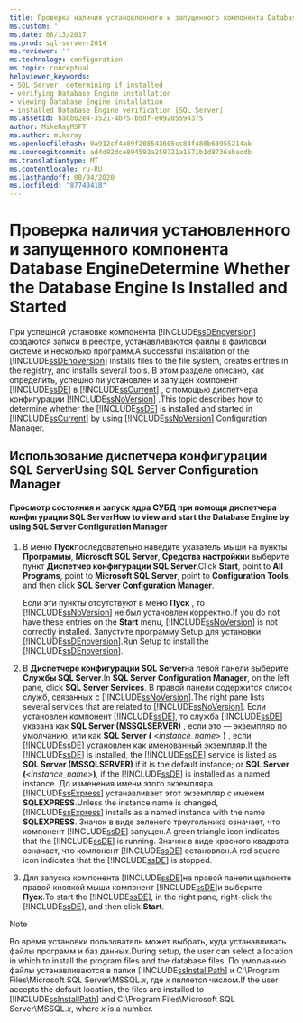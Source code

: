 ```yaml
---
title: Проверка наличия установленного и запущенного компонента Database Engine | Документы Майкрософт
ms.custom: ''
ms.date: 06/13/2017
ms.prod: sql-server-2014
ms.reviewer: ''
ms.technology: configuration
ms.topic: conceptual
helpviewer_keywords:
- SQL Server, determining if installed
- verifying Database Engine installation
- viewing Database Engine installation
- installed Database Engine verification [SQL Server]
ms.assetid: babb02e4-3521-4b75-b5df-e09205594375
author: MikeRayMSFT
ms.author: mikeray
ms.openlocfilehash: 0a912cf4a89f208543605cc84f480b63955214ab
ms.sourcegitcommit: ad4d92dce894592a259721a1571b1d8736abacdb
ms.translationtype: MT
ms.contentlocale: ru-RU
ms.lasthandoff: 08/04/2020
ms.locfileid: "87740418"
---
```

# <a name="determine-whether-the-database-engine-is-installed-and-started"></a><span data-ttu-id="d995b-102">Проверка наличия установленного и запущенного компонента Database Engine</span><span class="sxs-lookup"><span data-stu-id="d995b-102">Determine Whether the Database Engine Is Installed and Started</span></span>
  <span data-ttu-id="d995b-103">При успешной установке компонента [!INCLUDE[ssDEnoversion](../../includes/ssdenoversion-md.md)] создаются записи в реестре, устанавливаются файлы в файловой системе и несколько программ.</span><span class="sxs-lookup"><span data-stu-id="d995b-103">A successful installation of the [!INCLUDE[ssDEnoversion](../../includes/ssdenoversion-md.md)] installs files to the file system, creates entries in the registry, and installs several tools.</span></span> <span data-ttu-id="d995b-104">В этом разделе описано, как определить, успешно ли установлен и запущен компонент [!INCLUDE[ssDE](../../includes/ssde-md.md)] в [!INCLUDE[ssCurrent](../../includes/sscurrent-md.md)] , с помощью диспетчера конфигурации [!INCLUDE[ssNoVersion](../../includes/ssnoversion-md.md)] .</span><span class="sxs-lookup"><span data-stu-id="d995b-104">This topic describes how to determine whether the [!INCLUDE[ssDE](../../includes/ssde-md.md)] is installed and started in [!INCLUDE[ssCurrent](../../includes/sscurrent-md.md)] by using [!INCLUDE[ssNoVersion](../../includes/ssnoversion-md.md)] Configuration Manager.</span></span>  
  
##  <a name="using-sql-server-configuration-manager"></a><a name="SSMSProcedure"></a> <span data-ttu-id="d995b-105">Использование диспетчера конфигурации SQL Server</span><span class="sxs-lookup"><span data-stu-id="d995b-105">Using SQL Server Configuration Manager</span></span>  
  
#### <a name="how-to-view-and-start-the-database-engine-by-using-sql-server-configuration-manager"></a><span data-ttu-id="d995b-106">Просмотр состояния и запуск ядра СУБД при помощи диспетчера конфигурации SQL Server</span><span class="sxs-lookup"><span data-stu-id="d995b-106">How to view and start the Database Engine by using SQL Server Configuration Manager</span></span>  
  
1.  <span data-ttu-id="d995b-107">В меню **Пуск**последовательно наведите указатель мыши на пункты **Программы**, **Microsoft SQL Server**, **Средства настройки**и выберите пункт **Диспетчер конфигурации SQL Server**.</span><span class="sxs-lookup"><span data-stu-id="d995b-107">Click **Start**, point to **All Programs**, point to **Microsoft SQL Server**, point to **Configuration Tools**, and then click **SQL Server Configuration Manager**.</span></span>  
  
     <span data-ttu-id="d995b-108">Если эти пункты отсутствуют в меню **Пуск** , то [!INCLUDE[ssNoVersion](../../includes/ssnoversion-md.md)] не был установлен корректно.</span><span class="sxs-lookup"><span data-stu-id="d995b-108">If you do not have these entries on the **Start** menu, [!INCLUDE[ssNoVersion](../../includes/ssnoversion-md.md)] is not correctly installed.</span></span> <span data-ttu-id="d995b-109">Запустите программу Setup для установки [!INCLUDE[ssDEnoversion](../../includes/ssdenoversion-md.md)].</span><span class="sxs-lookup"><span data-stu-id="d995b-109">Run Setup to install the [!INCLUDE[ssDEnoversion](../../includes/ssdenoversion-md.md)].</span></span>  
  
2.  <span data-ttu-id="d995b-110">В **Диспетчере конфигурации SQL Server**на левой панели выберите **Службы SQL Server**.</span><span class="sxs-lookup"><span data-stu-id="d995b-110">In **SQL Server Configuration Manager**, on the left pane, click **SQL Server Services**.</span></span> <span data-ttu-id="d995b-111">В правой панели содержится список служб, связанных с [!INCLUDE[ssNoVersion](../../includes/ssnoversion-md.md)].</span><span class="sxs-lookup"><span data-stu-id="d995b-111">The right pane lists several services that are related to [!INCLUDE[ssNoVersion](../../includes/ssnoversion-md.md)].</span></span> <span data-ttu-id="d995b-112">Если установлен компонент [!INCLUDE[ssDE](../../includes/ssde-md.md)], то служба [!INCLUDE[ssDE](../../includes/ssde-md.md)] указана как **SQL Server (MSSQLSERVER)** , если это — экземпляр по умолчанию, или как **SQL Server (** \<*instance_name*> **)** , если [!INCLUDE[ssDE](../../includes/ssde-md.md)] установлен как именованный экземпляр.</span><span class="sxs-lookup"><span data-stu-id="d995b-112">If the [!INCLUDE[ssDE](../../includes/ssde-md.md)] is installed, the [!INCLUDE[ssDE](../../includes/ssde-md.md)] service is listed as **SQL Server (MSSQLSERVER)** if it is the default instance; or **SQL Server (**\<*instance_name*>**)**, if the [!INCLUDE[ssDE](../../includes/ssde-md.md)] is installed as a named instance.</span></span> <span data-ttu-id="d995b-113">До изменения имени этого экземпляра [!INCLUDE[ssExpress](../../includes/ssexpress-md.md)] устанавливает этот экземпляр с именем **SQLEXPRESS**.</span><span class="sxs-lookup"><span data-stu-id="d995b-113">Unless the instance name is changed, [!INCLUDE[ssExpress](../../includes/ssexpress-md.md)] installs as a named instance with the name **SQLEXPRESS**.</span></span> <span data-ttu-id="d995b-114">Значок в виде зеленого треугольника означает, что компонент [!INCLUDE[ssDE](../../includes/ssde-md.md)] запущен.</span><span class="sxs-lookup"><span data-stu-id="d995b-114">A green triangle icon indicates that the [!INCLUDE[ssDE](../../includes/ssde-md.md)] is running.</span></span> <span data-ttu-id="d995b-115">Значок в виде красного квадрата означает, что компонент [!INCLUDE[ssDE](../../includes/ssde-md.md)] остановлен.</span><span class="sxs-lookup"><span data-stu-id="d995b-115">A red square icon indicates that the [!INCLUDE[ssDE](../../includes/ssde-md.md)] is stopped.</span></span>  
  
3.  <span data-ttu-id="d995b-116">Для запуска компонента [!INCLUDE[ssDE](../../includes/ssde-md.md)]на правой панели щелкните правой кнопкой мыши компонент [!INCLUDE[ssDE](../../includes/ssde-md.md)]и выберите **Пуск**.</span><span class="sxs-lookup"><span data-stu-id="d995b-116">To start the [!INCLUDE[ssDE](../../includes/ssde-md.md)], in the right pane, right-click the [!INCLUDE[ssDE](../../includes/ssde-md.md)], and then click **Start**.</span></span>  
  
> [!NOTE]  
>  <span data-ttu-id="d995b-117">Во время установки пользователь может выбрать, куда устанавливать файлы программ и баз данных.</span><span class="sxs-lookup"><span data-stu-id="d995b-117">During setup, the user can select a location in which to install the program files and the database files.</span></span> <span data-ttu-id="d995b-118">По умолчанию файлы устанавливаются в папки [!INCLUDE[ssInstallPath](../../includes/ssinstallpath-md.md)] и C:\Program Files\Microsoft SQL Server\MSSQL.*x*, где *x* является числом.</span><span class="sxs-lookup"><span data-stu-id="d995b-118">If the user accepts the default location, the files are installed to [!INCLUDE[ssInstallPath](../../includes/ssinstallpath-md.md)] and C:\Program Files\Microsoft SQL Server\MSSQL.*x*, where *x* is a number.</span></span>  
  
  

